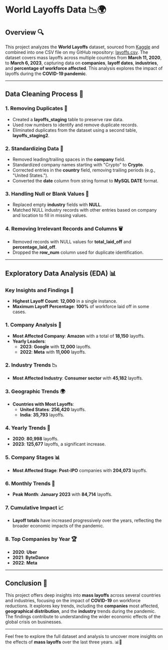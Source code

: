 # World Layoffs Data 📉🌍

## Overview 🔍

This project analyzes the **World Layoffs** dataset, sourced from [Kaggle](https://www.kaggle.com) and combined into one CSV file on my GitHub repository: [layoffs.csv](https://github.com/Thokozile23/Portfolio-Projects/blob/6e07a9fbf155c74efcb637bda17f58220924d796/layoffs.csv). The dataset covers mass layoffs across multiple countries from **March 11, 2020**, to **March 6, 2023**, capturing data on **companies**, **layoff dates**, **industries**, and **percentage of workforce affected**. This analysis explores the impact of layoffs during the **COVID-19 pandemic**.

---

## Data Cleaning Process 🧹

### 1. **Removing Duplicates** 🔄
- Created a **layoffs_staging** table to preserve raw data.
- Used row numbers to identify and remove duplicate records.
- Eliminated duplicates from the dataset using a second table, **layoffs_staging2**.

### 2. **Standardizing Data** 📏
- Removed leading/trailing spaces in the **company** field.
- Standardized company names starting with "Crypto" to **Crypto**.
- Corrected entries in the **country** field, removing trailing periods (e.g., "United States.").
- Converted the **date** column from string format to **MySQL DATE** format.

### 3. **Handling Null or Blank Values** 🚫
- Replaced empty **industry** fields with **NULL**.
- Matched NULL industry records with other entries based on company and location to fill in missing values.

### 4. **Removing Irrelevant Records and Columns** 🗑️
- Removed records with NULL values for **total_laid_off** and **percentage_laid_off**.
- Dropped the **row_num** column used for duplicate identification.

---

## Exploratory Data Analysis (EDA) 📊

### Key Insights and Findings 🔑

- **Highest Layoff Count**: **12,000** in a single instance.
- **Maximum Layoff Percentage**: **100%** of workforce laid off in some cases.

### 1. **Company Analysis** 🏢
- **Most Affected Company**: **Amazon** with a total of **18,150** layoffs.
- **Yearly Leaders**: 
  - **2023**: **Google** with **12,000** layoffs.
  - **2022**: **Meta** with **11,000** layoffs.

### 2. **Industry Trends** 📉
- **Most Affected Industry**: **Consumer sector** with **45,182** layoffs.

### 3. **Geographic Trends** 🌍
- **Countries with Most Layoffs**:
  - **United States**: **256,420** layoffs.
  - **India**: **35,793** layoffs.

### 4. **Yearly Trends** 📅
- **2020**: **80,998** layoffs.
- **2023**: **125,677** layoffs, a significant increase.

### 5. **Company Stages** 📊
- **Most Affected Stage**: **Post-IPO** companies with **204,073** layoffs.

### 6. **Monthly Trends** 📅
- **Peak Month**: **January 2023** with **84,714** layoffs.

### 7. **Cumulative Impact** 📈
- **Layoff totals** have increased progressively over the years, reflecting the broader economic impacts of the pandemic.

### 8. **Top Companies by Year** 🏆
- **2020**: **Uber**
- **2021**: **ByteDance**
- **2022**: **Meta**

---

## Conclusion 🎯

This project offers deep insights into **mass layoffs** across several countries and industries, focusing on the impact of **COVID-19** on workforce reductions. It explores key trends, including the **companies** most affected, **geographical distribution**, and the **industry** trends during the pandemic. The findings contribute to understanding the wider economic effects of the global crisis on businesses.

---

Feel free to explore the full dataset and analysis to uncover more insights on the effects of **mass layoffs** over the last three years. 📊💼

